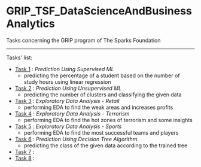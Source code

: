 # GRIP_TSF_DataScienceAndBusinessAnalytics  
Tasks concerning the GRIP program of The Sparks Foundation  

---  
Tasks' list:
* [Task 1](./task_1/task_1.ipynb) : *Prediction Using Supervised ML*  
    * predicting the percentage of a student based on the number of study hours using linear regression  
* [Task 2](./task_2/task_2.ipynb) : *Prediction Using Unsupervised ML*  
    * predicting the number of clusters and classifying the given data  
* [Task 3](./task_3/task_3.ipynb) : *Exploratory Data Analysis - Retail*  
    * performing EDA to find the weak areas and increases profits  
* [Task 4](./task_4/task_4.ipynb) : *Exploratory Data Analysis - Terrorism*  
    * performing EDA to find the hot zones of terrorism and some insights  
* [Task 5](./task_5/task_5.ipynb) : *Exploratory Data Analysis - Sports*  
    * performing EDA to find the most successful teams and players  
* [Task 6](./task_6/task_6.ipynb) : *Prediction Using Decision Tree Algorithm*  
    * predicting the class of the given data according to the trained tree  
* [Task 7](./task_7/task_7.ipynb) : 
* [Task 8](./task_8/task_8.ipynb) : 
